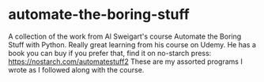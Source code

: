 # automate-the-boring-stuff
A collection of the work from Al Sweigart's course Automate the Boring Stuff with Python.
Really great learning from his course on Udemy. He has a book you can buy if you prefer that, find it on no-starch press: https://nostarch.com/automatestuff2
These are my assorted programs I wrote as I followed along with the course.
